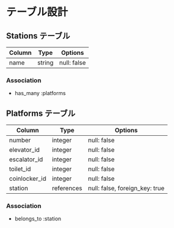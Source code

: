 # テーブル設計

## Stations テーブル

| Column | Type   | Options     |
| ------ | ------ | ------------|
| name   | string | null: false |

### Association

- has_many :platforms

## Platforms テーブル

| Column        | Type       | Options                        |
| ------------- | ---------- | -------------------------------|
| number        | integer    | null: false                    |
| elevator_id   | integer    | null: false                    |
| escalator_id  | integer    | null: false                    |
| toilet_id     | integer    | null: false                    |
| coinlocker_id | integer    | null: false                    |
| station       | references | null: false, foreign_key: true |

### Association

- belongs_to :station